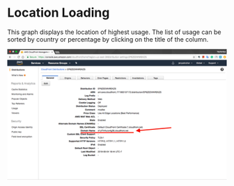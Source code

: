 # Location Loading

This graph displays the location of highest usage.  The list of usage can be sorted by country or percentage by clicking on the title of the column.

![](../../.gitbook/assets/image%20%2815%29.png)

